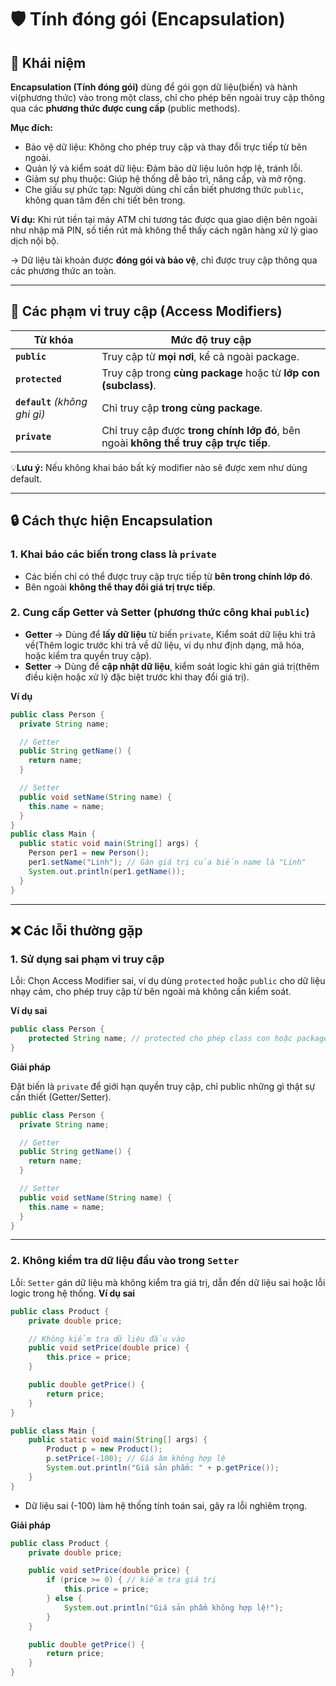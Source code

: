 # 🛡️ Tính đóng gói (Encapsulation)

## 📖 Khái niệm
**Encapsulation (Tính đóng gói)** dùng để gói gọn dữ liệu(biến) và hành vi(phương thức) vào trong một class, chỉ cho phép bên ngoài truy cập thông qua các **phương thức được cung cấp** (public methods). 

**Mục đích:**
- Bảo vệ dữ liệu: Không cho phép truy cập và thay đổi trực tiếp từ bên ngoài.
- Quản lý và kiểm soát dữ liệu: Đảm bảo dữ liệu luôn hợp lệ, tránh lỗi.
- Giảm sự phụ thuộc: Giúp hệ thống dễ bảo trì, nâng cấp, và mở rộng.
- Che giấu sự phức tạp: Người dùng chỉ cần biết phương thức `public`, không quan tâm đến chi tiết bên trong.

**Ví dụ:**  Khi rút tiền tại máy ATM chỉ tương tác được qua giao diện bên ngoài như nhập mã PIN, số tiền rút mà không thể thấy cách ngân hàng xử lý giao dịch nội bộ.

→ Dữ liệu tài khoản được **đóng gói và bảo vệ**, chỉ được truy cập thông qua các phương thức an toàn.

---
## 🔑 Các phạm vi truy cập (Access Modifiers)

| Từ khóa        | Mức độ truy cập                                                                                 |
|-------------------|----------------------------------------------------------------------------------------------------|
| **`public`**      | Truy cập từ **mọi nơi**, kể cả ngoài package.                                                     |
| **`protected`**   | Truy cập trong **cùng package** hoặc từ **lớp con (subclass)**.                                   |
| **`default`** *(không ghi gì)* | Chỉ truy cập **trong cùng package**.                                                |
| **`private`**     | Chỉ truy cập được **trong chính lớp đó**, bên ngoài **không thể truy cập trực tiếp**.            |

💡**Lưu ý:** Nếu không khai báo bất kỳ modifier nào sẽ được xem như dùng default.

---
## 🔒 Cách thực hiện Encapsulation
### 1. Khai báo các biến trong class là `private`
- Các biến chỉ có thể được truy cập trực tiếp từ **bên trong chính lớp đó**.
- Bên ngoài **không thể thay đổi giá trị trực tiếp**.
### 2. Cung cấp Getter và Setter (phương thức công khai `public`)
- **Getter** → Dùng để **lấy dữ liệu** từ biến `private`, Kiểm soát dữ liệu khi trả về(Thêm logic trước khi trả về dữ liệu, ví dụ như định dạng, mã hóa, hoặc kiểm tra quyền truy cập).
- **Setter** → Dùng để **cập nhật dữ liệu**, kiểm soát logic khi gán giá trị(thêm điều kiện hoặc xử lý đặc biệt trước khi thay đổi giá trị).

**Ví dụ** 
```java
public class Person {
  private String name; 

  // Getter
  public String getName() {
    return name;
  }

  // Setter
  public void setName(String name) {
    this.name = name;
  }
}
public class Main {
  public static void main(String[] args) {
    Person per1 = new Person();
    per1.setName("Linh"); // Gán giá trị của biến name là "Linh"
    System.out.println(per1.getName());
  }
}
```
---
## ❌ Các lỗi thường gặp
### 1. Sử dụng sai phạm vi truy cập
Lỗi: Chọn Access Modifier sai, ví dụ dùng `protected` hoặc `public` cho dữ liệu nhạy cảm, cho phép truy cập từ bên ngoài mà không cần kiểm soát.

**Ví dụ sai**
```java
public class Person {
    protected String name; // protected cho phép class con hoặc package khác truy cập
}
```

**Giải pháp**

Đặt biến là `private` để giới hạn quyền truy cập, chỉ public những gì thật sự cần thiết (Getter/Setter).
```java
public class Person {
  private String name; 

  // Getter
  public String getName() {
    return name;
  }

  // Setter
  public void setName(String name) {
    this.name = name;
  }
}
```
--- 

### 2. Không kiểm tra dữ liệu đầu vào trong `Setter`
Lỗi:
 `Setter` gán dữ liệu mà không kiểm tra giá trị, dẫn đến dữ liệu sai hoặc lỗi logic trong hệ thống.
**Ví dụ sai**
```java
public class Product {
    private double price;

    // Không kiểm tra dữ liệu đầu vào
    public void setPrice(double price) {
        this.price = price;
    }

    public double getPrice() {
        return price;
    }
}

public class Main {
    public static void main(String[] args) {
        Product p = new Product();
        p.setPrice(-100); // Giá âm không hợp lệ
        System.out.println("Giá sản phẩm: " + p.getPrice());
    }
}
```
- Dữ liệu sai (-100) làm hệ thống tính toán sai, gây ra lỗi nghiêm trọng.

**Giải pháp**

```java
public class Product {
    private double price;

    public void setPrice(double price) {
        if (price >= 0) { // kiểm tra giá trị
            this.price = price;
        } else {
            System.out.println("Giá sản phẩm không hợp lệ!");
        }
    }

    public double getPrice() {
        return price;
    }
}
```

